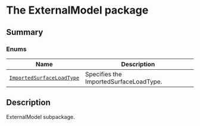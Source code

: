 # The ExternalModel package

<a id="summary"></a>

## Summary

### Enums

| Name | Description |
|-----------------------------------------------------------------------------------|------------------------------------------|
| [`ImportedSurfaceLoadType`](ImportedSurfaceLoadType.md#ImportedSurfaceLoadType)   | Specifies the ImportedSurfaceLoadType.   |

<a id="description"></a>

## Description

ExternalModel subpackage.

<!-- !! processed by numpydoc !! -->
